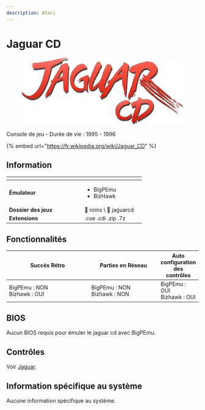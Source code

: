 ```yaml
---
description: Atari
---
```


# Jaguar CD

<div align="left">

<figure><img src="https://raw.githubusercontent.com/fabricecaruso/es-theme-carbon/5b2195d8cce1b44a6aadc2a43c341e7511d4b48f/art/logos/atarijaguarcd.svg" alt=""><figcaption></figcaption></figure>

</div>

Console de jeu - Durée de vie : 1995 - 1996

{% embed url="https://fr.wikipedia.org/wiki/Jaguar_CD" %}

## Information

<table data-header-hidden><thead><tr><th width="184"></th><th></th><th data-hidden></th></tr></thead><tbody><tr><td><strong>Émulateur</strong></td><td><ul><li>BigPEmu</li><li>BizHawk</li></ul></td><td></td></tr><tr><td><strong>Dossier des jeux</strong></td><td><span data-gb-custom-inline data-tag="emoji" data-code="1f4c1">📁</span> roms \ <span data-gb-custom-inline data-tag="emoji" data-code="1f4c2">📂</span> jaguarcd</td><td></td></tr><tr><td><strong>Extensions</strong></td><td>.cue .cdi .zip .7z</td><td></td></tr></tbody></table>

## Fonctionnalités

<table><thead><tr><th width="245">Succès Rétro</th><th width="200">Parties en Réseau</th><th>Auto configuration des contrôles</th></tr></thead><tbody><tr><td>BigPEmu : NON<br>Bizhawk : OUI</td><td>BigPEmu : NON<br>Bizhawk : NON</td><td>BigPEmu : OUI<br>Bizhawk : OUI</td></tr></tbody></table>

## BIOS

Aucun BIOS requis pour émuler le jaguar cd avec BigPEmu.

## Contrôles

Voir [Jaguar](jaguar.md#bigpemu).

## Information spécifique au système

Aucune information spécifique au système.
